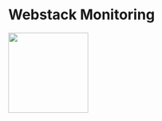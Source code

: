 # Webstack Monitoring
<img src="https://i.ytimg.com/vi/YHmCQ5GVeTk/maxresdefault.jpg" height="auto" width="160"/>